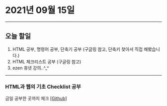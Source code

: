 2021년 09월 15일
===

---
오늘 할일
----
1. HTML 공부, 명령어 공부, 단축기 공부 
   (구글링 참고, 단축키 찾아서 직접 해봤습니다.)
2. HTML 체크리스트 공부 (구글링 참고)
3. ezen 휴넷 강의..^_^

---

### HTML과 웹의 기초 Checklist 공부
 금일 공부한 곳까지 체크 [[Github]](https://github.com/narupee/WebDevCurriculum/blob/master/Quest01/README(Checking).md)

